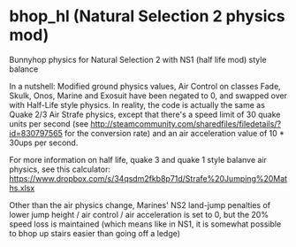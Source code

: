 # bhop_hl (Natural Selection 2 physics mod)
Bunnyhop physics for Natural Selection 2 with NS1 (half life mod) style balance

In a nutshell: Modified ground physics values, Air Control on classes Fade, Skulk, Onos, Marine and Exosuit have been negated to 0, and swapped over with Half-Life style physics. In reality, the code is actually the same as Quake 2/3 Air Strafe physics, except that there's a speed limit of 30 quake units per second (see http://steamcommunity.com/sharedfiles/filedetails/?id=830797565 for the conversion rate) and an air acceleration value of 10 * 30ups per second.

For more information on half life, quake 3 and quake 1 style balanve air physics, see this calculator: https://www.dropbox.com/s/34qsdm2fkb8p71d/Strafe%20Jumping%20Maths.xlsx

Other than the air physics change, Marines' NS2 land-jump penalties of lower jump height / air control / air acceleration is set to 0, but the 20% speed loss is maintained (which means like in NS1, it is somewhat possible to bhop up stairs easier than going off a ledge)
